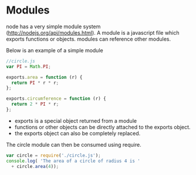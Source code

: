 # Modules
node has a very simple module system (http://nodejs.org/api/modules.html). A module is a javascript file which exports functions or objects. modules can reference other modules.

Below is an example of a simple module

```javascript
//circle.js
var PI = Math.PI;

exports.area = function (r) {
  return PI * r * r;
};

exports.circumference = function (r) {
  return 2 * PI * r;
};
```
* exports is a special object returned from a module
* functions or other objects can be directly attached to the exports object.
* the exports object can also be completely replaced.

The circle module can then be consumed using require.

```javascript
var circle = require('./circle.js');
console.log( 'The area of a circle of radius 4 is '
  + circle.area(4));
```

